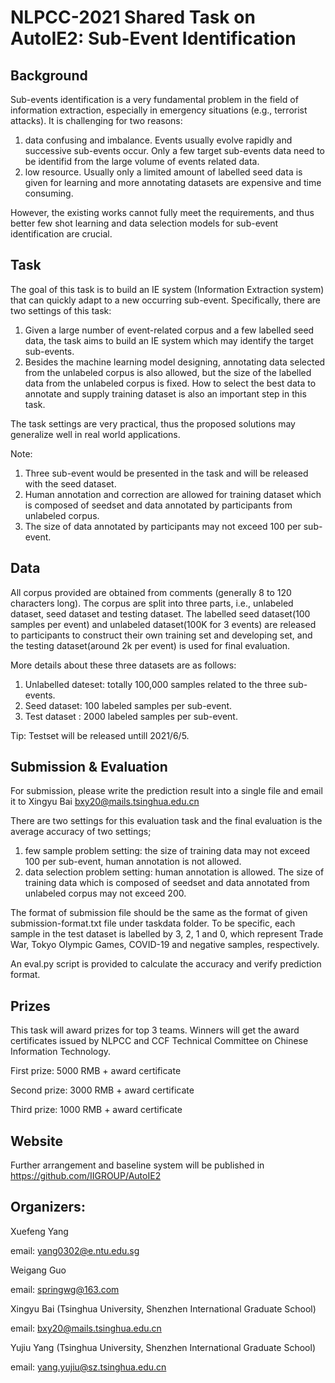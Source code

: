 # NLPCC-2021 Shared Task on AutoIE2: Sub-Event Identification

## Background

Sub-events identification is a very fundamental problem in the field of information extraction, especially in emergency situations (e.g., terrorist attacks). It is challenging for two reasons:
1.	data confusing and imbalance. Events usually evolve rapidly and successive sub-events occur. Only a few target sub-events data need to be identifid from the large volume of events related data.
2.	low resource. Usually only a limited amount of labelled seed data is given for learning and more annotating datasets are expensive and time consuming.

However, the existing works cannot fully meet the requirements, and thus better few shot learning and data selection models for sub-event identification are crucial.


## Task

The goal of this task is to build an IE system (Information Extraction system) that can quickly adapt to a new occurring sub-event. Specifically, there are two settings of this task:
1.	Given a large number of event-related corpus and a few labelled seed data, the task aims to build an IE system which may identify the target sub-events.
2.	Besides the machine learning model designing, annotating data selected from the unlabeled corpus is also allowed, but the size of the labelled data from the unlabeled corpus is fixed. How to select the best data to annotate and supply training dataset is also an important step in this task.

The task settings are very practical, thus the proposed solutions may generalize well in real world applications.

Note:  
1.	Three sub-event would be presented in the task and will be released with the seed dataset.
2.	Human annotation and correction are allowed for training dataset which is composed of seedset and data annotated by participants from unlabeled corpus. 
3.	The size of data annotated by participants may not exceed 100 per sub-event.


## Data
All corpus provided are obtained from comments (generally 8 to 120 characters long). The corpus are split into three parts, i.e., unlabeled dataset, seed dataset and testing dataset. The  labelled seed dataset(100 samples per event) and unlabeled dataset(100K for 3 events) are released to participants to construct their own training set and developing set, and the testing dataset(around 2k per event) is used for final evaluation.

More details about these three datasets are as follows:
1.	Unlabelled dateset: totally 100,000 samples related to the three sub-events.
2.	Seed dataset: 100 labeled samples per sub-event. 
3.	Test dataset : 2000 labeled samples per sub-event.

Tip: Testset will be released untill 2021/6/5.


## Submission & Evaluation

For submission, please write the prediction result into a single file and email it to Xingyu Bai
bxy20@mails.tsinghua.edu.cn

There are two settings for this evaluation task and the final evaluation is the average accuracy of two settings;
1.	few sample problem setting: the size of training data may not exceed 100 per sub-event, human annotation is not allowed.
2.	data selection problem setting: human annotation is allowed. The size of training data which is composed of seedset and data annotated from unlabeled corpus may not exceed 200.

The format of submission file should be the same as the format of given submission-format.txt file under taskdata folder. To be specific, each sample in the test dataset is labelled by 3, 2, 1 and 0, which represent Trade War, Tokyo Olympic Games, COVID-19 and negative samples, respectively.

An eval.py script is provided to calculate the accuracy and verify prediction format. 



## Prizes

This task will award prizes for top 3 teams. Winners will get the award certificates issued by NLPCC and CCF Technical Committee on Chinese Information Technology. 


First prize:         5000 RMB + award certificate

Second prize:        3000 RMB + award certificate

Third prize:         1000 RMB + award certificate


## Website

Further arrangement and baseline system will be published in https://github.com/IIGROUP/AutoIE2

## Organizers: 

Xuefeng Yang 

email: yang0302@e.ntu.edu.sg

Weigang Guo 

email: springwg@163.com

Xingyu Bai (Tsinghua University, Shenzhen International Graduate School)

email: bxy20@mails.tsinghua.edu.cn

Yujiu Yang (Tsinghua University, Shenzhen International Graduate School)

email: yang.yujiu@sz.tsinghua.edu.cn

